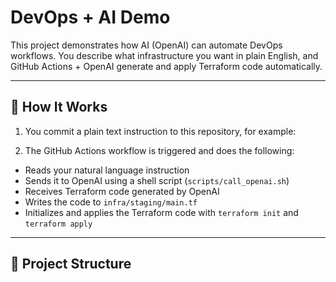 # DevOps + AI Demo

<!-- Title and brief description -->
This project demonstrates how AI (OpenAI) can automate DevOps workflows. You describe what infrastructure you want in plain English, and GitHub Actions + OpenAI generate and apply Terraform code automatically.

---

## 🚀 How It Works

<!-- Summary of the AI-driven automation pipeline -->
1. You commit a plain text instruction to this repository, for example:

2. The GitHub Actions workflow is triggered and does the following:
- Reads your natural language instruction
- Sends it to OpenAI using a shell script (`scripts/call_openai.sh`)
- Receives Terraform code generated by OpenAI
- Writes the code to `infra/staging/main.tf`
- Initializes and applies the Terraform code with `terraform init` and `terraform apply`

---

## 🧱 Project Structure

<!-- Visual overview of folders/files in the repo -->
